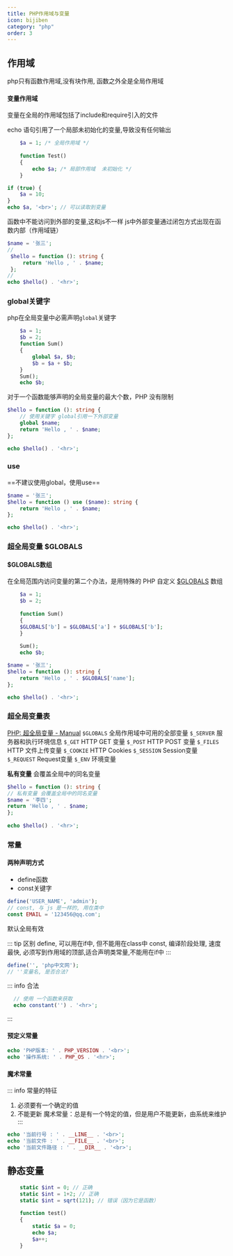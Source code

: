 ```yaml
---
title: PHP作用域与变量
icon: bijiben
category: "php"
order: 3
---
```


## 作用域

php只有函数作用域,没有块作用, 函数之外全是全局作用域

#### 变量作用域

变量在全局的作用域包括了include和require引入的文件

echo 语句引用了一个局部未初始化的变量,导致没有任何输出

```php
	$a = 1; /* 全局作用域 */
	
	function Test()
	{
	    echo $a; /* 局部作用域  未初始化 */
	}
```




```php
if (true) {
    $a = 10;
}
echo $a, '<br>'; // 可以读取到变量
```

函数中不能访问到外部的变量,这和js不一样
js中外部变量通过闭包方式出现在函数内部（作用域链）

```php
$name = '张三';
//
 $hello = function (): string {
     return 'Hello , ' . $name;
 };
//
echo $hello() . '<hr>';
```

### global关键字

php在全局变量中必需声明`global`关键字

```php
	$a = 1;
	$b = 2;
	function Sum()
	{
	    global $a, $b;
	    $b = $a + $b;
	}
	Sum();
	echo $b;
```

对于一个函数能够声明的全局变量的最大个数，PHP 没有限制


```php
$hello = function (): string {
    // 使用关键字 global引用一下外部变量
    global $name;
    return 'Hello , ' . $name;
};

echo $hello() . '<hr>';
```

### use
==不建议使用global，使用use==

```php
$name = '张三';
$hello = function () use ($name): string {
    return 'Hello , ' . $name;
};

echo $hello() . '<hr>';
```

### 超全局变量 $GLOBALS

#### $GLOBALS数组

在全局范围内访问变量的第二个办法，是用特殊的 PHP 自定义 [$GLOBALS](https://www.php.net/manual/zh/reserved.variables.globals.php) 数组

```php
	$a = 1;  
	$b = 2;  
	  
	function Sum()  
	{  
	$GLOBALS['b'] = $GLOBALS['a'] + $GLOBALS['b'];  
	}  
	  
	Sum();  
	echo $b;
```


```php
$name = '张三';
$hello = function (): string {
    return 'Hello , ' . $GLOBALS['name'];
};

echo $hello() . '<hr>';
```


### 超全局变量表

[PHP: 超全局变量 - Manual](https://www.php.net/manual/zh/language.variables.superglobals.php)
`$GLOBALS`    全局作用域中可用的全部变量
`$_SERVER`    服务器和执行环境信息
`$_GET`          HTTP GET 变量
`$_POST`        HTTP POST 变量
`$_FILES`      HTTP 文件上传变量
`$_COOKIE`    HTTP Cookies
`$_SESSION`   Session变量
`$_REQUEST`   Request变量
`$_ENV`          环境变量




**私有变量** 会覆盖全局中的同名变量

```php
$hello = function (): string {  
// 私有变量 会覆盖全局中的同名变量  
$name = '李四';  
return 'Hello , ' . $name;  
};  
  
echo $hello() . '<hr>';
```

### 常量

#### 两种声明方式

- define函数
- const关键字

```php
define('USER_NAME', 'admin');
// const, 与 js 是一样的, 用在类中
const EMAIL = '123456@qq.com';
```

默认全局有效

::: tip 区别
define, 可以用在if中, 但不能用在class中
const, 编译阶段处理, 速度最快, 必须写到作用域的顶部,适合声明类常量,不能用在if中
:::

```php
define('', 'php中文网');
// ''变量名, 是否合法?
```

::: info
合法
```php
  // 使用 一个函数来获取
  echo constant('') . '<hr>';
``` 
:::


#### 预定义常量

```php
echo 'PHP版本: ' . PHP_VERSION . '<br>';
echo '操作系统: ' . PHP_OS . '<hr>';
```

#### 魔术常量
::: info 常量的特征
1. 必须要有一个确定的值
2. 不能更新
 魔术常量：总是有一个特定的值，但是用户不能更新，由系统来维护
:::
```php
echo '当前行号 : ' . __LINE__ . '<br>';
echo '当前文件 : ' . __FILE__ . '<br>';
echo '当前文件路径 : ' . __DIR__ . '<br>';
```



## 静态变量

```php
	static $int = 0; // 正确  
	static $int = 1+2; // 正确  
	static $int = sqrt(121); // 错误（因为它是函数）
	
	function test()
	{
	    static $a = 0;
	    echo $a;
	    $a++;
	}
```
